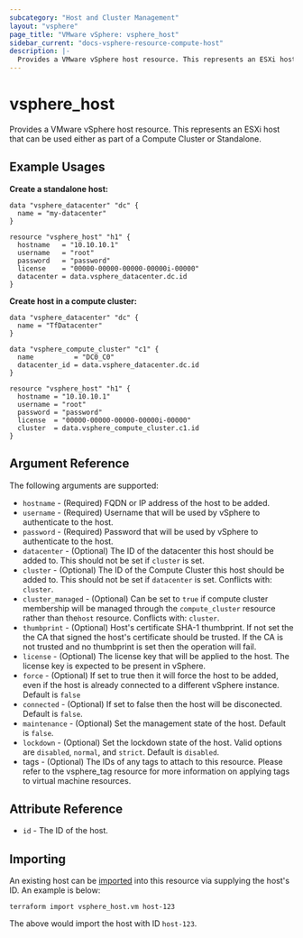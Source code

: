 ```yaml
---
subcategory: "Host and Cluster Management"
layout: "vsphere"
page_title: "VMware vSphere: vsphere_host"
sidebar_current: "docs-vsphere-resource-compute-host"
description: |-
  Provides a VMware vSphere host resource. This represents an ESXi host that can be used either as part of a Compute Cluster or Standalone.
---
```


# vsphere\_host

Provides a VMware vSphere host resource. This represents an ESXi host that
can be used either as part of a Compute Cluster or Standalone.

## Example Usages

**Create a standalone host:**

```hcl
data "vsphere_datacenter" "dc" {
  name = "my-datacenter"
}

resource "vsphere_host" "h1" {
  hostname   = "10.10.10.1"
  username   = "root"
  password   = "password"
  license    = "00000-00000-00000-00000i-00000"
  datacenter = data.vsphere_datacenter.dc.id
}
```

**Create host in a compute cluster:**

```hcl
data "vsphere_datacenter" "dc" {
  name = "TfDatacenter"
}

data "vsphere_compute_cluster" "c1" {
  name          = "DC0_C0"
  datacenter_id = data.vsphere_datacenter.dc.id
}

resource "vsphere_host" "h1" {
  hostname = "10.10.10.1"
  username = "root"
  password = "password"
  license  = "00000-00000-00000-00000i-00000"
  cluster  = data.vsphere_compute_cluster.c1.id
}
```

## Argument Reference

The following arguments are supported:

* `hostname` - (Required) FQDN or IP address of the host to be added.
* `username` - (Required) Username that will be used by vSphere to authenticate
  to the host.
* `password` - (Required) Password that will be used by vSphere to authenticate
  to the host.
* `datacenter` - (Optional) The ID of the datacenter this host should
  be added to. This should not be set if `cluster` is set.
* `cluster` - (Optional) The ID of the Compute Cluster this host should
  be added to. This should not be set if `datacenter` is set. Conflicts with:
  `cluster`.
* `cluster_managed` - (Optional) Can be set to `true` if compute cluster
  membership will be managed through the `compute_cluster` resource rather
  than the`host` resource. Conflicts with: `cluster`.
* `thumbprint` - (Optional) Host's certificate SHA-1 thumbprint. If not set the the
  CA that signed the host's certificate should be trusted. If the CA is not trusted
  and no thumbprint is set then the operation will fail.
* `license` - (Optional) The license key that will be applied to the host.
  The license key is expected to be present in vSphere.
* `force` - (Optional) If set to true then it will force the host to be added, even
  if the host is already connected to a different vSphere instance. Default is `false`
* `connected` - (Optional) If set to false then the host will be disconected.
  Default is `false`.
* `maintenance` - (Optional) Set the management state of the host. Default is `false`.
* `lockdown` - (Optional) Set the lockdown state of the host. Valid options are
  `disabled`, `normal`, and `strict`. Default is `disabled`.
* tags - (Optional) The IDs of any tags to attach to this resource. Please refer to the vsphere_tag resource for more information on applying tags to virtual machine resources.

## Attribute Reference

* `id` - The ID of the host.


## Importing 

An existing host can be [imported][docs-import] into this resource
via supplying the host's ID. An example is below:

[docs-import]: /docs/import/index.html

```
terraform import vsphere_host.vm host-123
```

The above would import the host with ID `host-123`.
